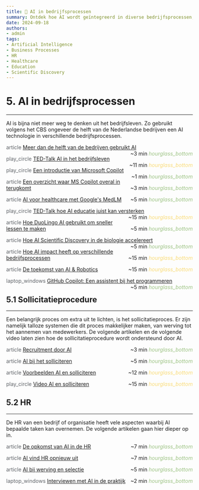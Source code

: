 ```yaml
---
title: 💼 AI in bedrijfsprocessen
summary: Ontdek hoe AI wordt geïntegreerd in diverse bedrijfsprocessen, van HR en recruitment tot toepassingen in healthcare, educatie, en wetenschappelijk onderzoek.
date: 2024-09-18
authors:
- admin
tags:
- Artificial Intelligence
- Business Processes
- HR
- Healthcare
- Education
- Scientific Discovery
---
```


# 5. AI in bedrijfsprocessen

---

AI is bijna niet meer weg te denken uit het bedrijfsleven. Zo gebruikt volgens het CBS ongeveer de helft van de Nederlandse bedrijven een AI technologie in verschillende bedrijfsprocessen.

<span class="material-symbols-outlined" style="color: #5f6368;">article</span> [Meer dan de helft van de bedrijven gebruikt AI](https://example.com/dutch-companies-ai-usage) <span style="float: right;">~3 min <i class="material-icons" style="color: #9DC384;">hourglass_bottom</i></span>

<span class="material-symbols-outlined" style="color: #5f6368;">play_circle</span> [TED-Talk AI in het bedrijfsleven](https://example.com/ted-talk-ai-business) <span style="float: right;">~11 min <i class="material-icons" style="color: #F9DB78;">hourglass_bottom</i></span>

<span class="material-symbols-outlined" style="color: #5f6368;">play_circle</span> [Een introductie van Microsoft Copilot](https://example.com/ms-copilot-intro) <span style="float: right;">~1 min <i class="material-icons" style="color: #9DC384;">hourglass_bottom</i></span>

<span class="material-symbols-outlined" style="color: #5f6368;">article</span> [Een overzicht waar MS Copilot overal in terugkomt](https://example.com/ms-copilot-overview) <span style="float: right;">~3 min <i class="material-icons" style="color: #9DC384;">hourglass_bottom</i></span>

<span class="material-symbols-outlined" style="color: #5f6368;">article</span> [AI voor healthcare met Google's MedLM](https://example.com/google-medlm) <span style="float: right;">~5 min <i class="material-icons" style="color: #9DC384;">hourglass_bottom</i></span>

<span class="material-symbols-outlined" style="color: #5f6368;">play_circle</span> [TED-Talk hoe AI educatie juist kan versterken](https://example.com/ted-talk-ai-education) <span style="float: right;">~15 min <i class="material-icons" style="color: #F9DB78;">hourglass_bottom</i></span>

<span class="material-symbols-outlined" style="color: #5f6368;">article</span> [Hoe DuoLingo AI gebruikt om sneller lessen te maken](https://example.com/duolingo-ai-lessons) <span style="float: right;">~5 min <i class="material-icons" style="color: #9DC384;">hourglass_bottom</i></span>

<span class="material-symbols-outlined" style="color: #5f6368;">article</span> [Hoe AI Scientific Discovery in de biologie accelereert](https://example.com/ai-biology-discovery) <span style="float: right;">~5 min <i class="material-icons" style="color: #9DC384;">hourglass_bottom</i></span>

<span class="material-symbols-outlined" style="color: #5f6368;">article</span> [Hoe AI impact heeft op verschillende bedrijfsprocessen](https://example.com/ai-impact-business-processes) <span style="float: right;">~15 min <i class="material-icons" style="color: #F9DB78;">hourglass_bottom</i></span>

<span class="material-symbols-outlined" style="color: #5f6368;">article</span> [De toekomst van AI & Robotics](https://example.com/future-ai-robotics) <span style="float: right;">~15 min <i class="material-icons" style="color: #F9DB78;">hourglass_bottom</i></span>

<span class="material-symbols-outlined" style="color: #5f6368;">laptop_windows</span> [GitHub Copilot: Een assistent bij het programmeren](https://example.com/github-copilot) <span style="float: right;">~5 min <i class="material-icons" style="color: #9DC384;">hourglass_bottom</i></span>

## 5.1 Sollicitatieprocedure

---

Een belangrijk proces om extra uit te lichten, is het sollicitatieproces. Er zijn namelijk talloze systemen die dit proces makkelijker maken, van werving tot het aannemen van medewerkers. De volgende artikelen en de volgende video laten zien hoe de sollicitatieprocedure wordt ondersteund door AI.

<span class="material-symbols-outlined" style="color: #5f6368;">article</span> [Recruitment door AI](https://example.com/ai-recruitment) <span style="float: right;">~3 min <i class="material-icons" style="color: #9DC384;">hourglass_bottom</i></span>

<span class="material-symbols-outlined" style="color: #5f6368;">article</span> [AI bij het solliciteren](https://example.com/ai-job-applications) <span style="float: right;">~5 min <i class="material-icons" style="color: #9DC384;">hourglass_bottom</i></span>

<span class="material-symbols-outlined" style="color: #5f6368;">article</span> [Voorbeelden AI en solliciteren](https://example.com/ai-recruitment-examples) <span style="float: right;">~12 min <i class="material-icons" style="color: #F9DB78;">hourglass_bottom</i></span>

<span class="material-symbols-outlined" style="color: #5f6368;">play_circle</span> [Video AI en solliciteren](https://example.com/ai-recruitment-video) <span style="float: right;">~15 min <i class="material-icons" style="color: #F9DB78;">hourglass_bottom</i></span>

## 5.2 HR

---

De HR van een bedrijf of organisatie heeft vele aspecten waarbij AI bepaalde taken kan overnemen. De volgende artikelen gaan hier dieper op in.

<span class="material-symbols-outlined" style="color: #5f6368;">article</span> [De opkomst van AI in de HR](https://example.com/ai-in-hr-rise) <span style="float: right;">~7 min <i class="material-icons" style="color: #9DC384;">hourglass_bottom</i></span>

<span class="material-symbols-outlined" style="color: #5f6368;">article</span> [AI vind HR opnieuw uit](https://example.com/ai-reinvents-hr) <span style="float: right;">~7 min <i class="material-icons" style="color: #9DC384;">hourglass_bottom</i></span>

<span class="material-symbols-outlined" style="color: #5f6368;">article</span> [AI bij werving en selectie](https://example.com/ai-recruitment-selection) <span style="float: right;">~5 min <i class="material-icons" style="color: #9DC384;">hourglass_bottom</i></span>

<span class="material-symbols-outlined" style="color: #5f6368;">laptop_windows</span> [Interviewen met AI in de praktijk](https://example.com/ai-interview-practice) <span style="float: right;">~2 min <i class="material-icons" style="color: #9DC384;">hourglass_bottom</i></span>